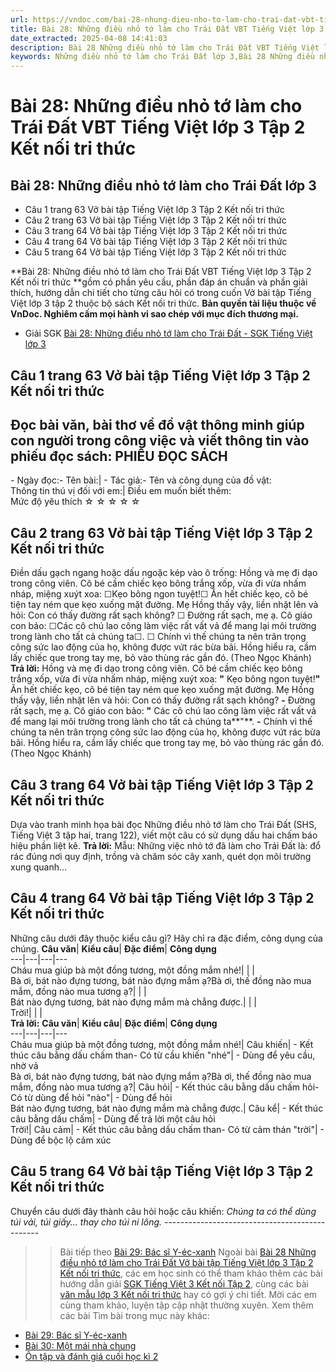 ```yaml
---
url: https://vndoc.com/bai-28-nhung-dieu-nho-to-lam-cho-trai-dat-vbt-tieng-viet-lop-3-tap-2-ket-noi-tri-thuc-295433
title: Bài 28: Những điều nhỏ tớ làm cho Trái Đất VBT Tiếng Việt lớp 3 Tập 2 Kết nối tri thức - VnDoc.com
date_extracted: 2025-04-08 14:41:03
description: Bài 28 Những điều nhỏ tớ làm cho Trái Đất VBT Tiếng Việt lớp 3 Tập 2 KNTT được biên soạn nhằm giúp các em HS đạt kết quả tốt trong quá trình làm bài tập và học tập môn Tiếng Việt lớp 3.
keywords: Những điều nhỏ tớ làm cho Trái Đất lớp 3,Bài 28 Những điều nhỏ tớ làm cho Trái Đất lớp 3,giải vở bài tập tiếng việt lớp 3 Bài 28 Những điều nhỏ tớ làm cho Trái Đất,Bài 28 Những điều nhỏ tớ làm cho Trái Đất vbt,Bài 28 Những điều nhỏ tớ làm cho Trái Đất trang 63,Bài 28 Những điều nhỏ tớ làm cho Trái Đất lớp 3 kết nối tri thức,Bài 28 Những điều nhỏ tớ làm cho Trái Đất lớp 3 vở bài tập,giải vbt Bài 28 Những điều nhỏ tớ làm cho Trái Đất lớp 3,vở bài tập tiếng việt lớp 3
---
```


# Bài 28: Những điều nhỏ tớ làm cho Trái Đất VBT Tiếng Việt lớp 3 Tập 2 Kết nối tri thức
## **Bài 28: Những điều nhỏ tớ làm cho Trái Đất lớp 3**
  * Câu 1 trang 63 Vở bài tập Tiếng Việt lớp 3 Tập 2 Kết nối tri thức
  * Câu 2 trang 63 Vở bài tập Tiếng Việt lớp 3 Tập 2 Kết nối tri thức
  * Câu 3 trang 64 Vở bài tập Tiếng Việt lớp 3 Tập 2 Kết nối tri thức
  * Câu 4 trang 64 Vở bài tập Tiếng Việt lớp 3 Tập 2 Kết nối tri thức
  * Câu 5 trang 64 Vở bài tập Tiếng Việt lớp 3 Tập 2 Kết nối tri thức

**Bài 28: Những điều nhỏ tớ làm cho Trái Đất VBT Tiếng Việt lớp 3 Tập 2 Kết nối tri thức **gồm có phần yêu cầu, phần đáp án chuẩn và phần giải thích, hướng dẫn chi tiết cho từng câu hỏi có trong cuốn Vở bài tập Tiếng Việt lớp 3 tập 2 thuộc bộ  sách Kết nối tri thức.
**Bản quyền tài liệu thuộc về VnDoc. Nghiêm cấm mọi hành vi sao chép với mục đích thương mại.**
  * Giải SGK [Bài 28: Những điều nhỏ tớ làm cho Trái Đất - SGK Tiếng Việt lớp 3](<https://vndoc.com/tieng-viet-3-trang-122-123-bai-28-nhung-dieu-nho-to-lam-cho-trai-dat-doc-271472>)

## **Câu 1 trang 63 Vở bài tập Tiếng Việt lớp 3 Tập 2 Kết nối tri thức**
Đọc bài văn, bài thơ về đồ vật thông minh giúp con người trong công việc và viết thông tin vào phiếu đọc sách:
PHIẾU ĐỌC SÁCH  
---  
\- Ngày đọc:\- Tên bài:| \- Tác giả:\- Tên và công dụng của đồ vật:  
Thông tin thú vị đối với em:| Điều em muốn biết thêm:  
Mức độ yêu thích ☆ ☆ ☆ ☆ ☆  
## **Câu 2 trang 63 Vở bài tập Tiếng Việt lớp 3 Tập 2 Kết nối tri thức**
Điền dấu gạch ngang hoặc dấu ngoặc kép vào ô trống:
Hồng và mẹ đi dạo trong công viên. Cô bé cầm chiếc kẹo bông trắng xốp, vừa đi vừa nhấm nháp, miệng xuýt xoa: ☐Kẹo bông ngon tuyệt\!☐ Ăn hết chiếc kẹo, cô bé tiện tay ném que kẹo xuống mặt đường. Mẹ Hồng thấy vậy, liền nhặt lên và hỏi:
Con có thấy đường rất sạch không?
☐ Đường rất sạch, mẹ ạ. Cô giáo con bảo: ☐Các cô chú lao công làm việc rất vất vả để mang lại môi trường trong lành cho tất cả chúng ta☐.
☐ Chính vì thế chúng ta nên trân trọng công sức lao động của họ, không được vứt rác bừa bãi.
Hồng hiểu ra, cầm lấy chiếc que trong tay mẹ, bỏ vào thùng rác gần đó.
\(Theo Ngọc Khánh\)
**Trả lời:**
Hồng và mẹ đi dạo trong công viên. Cô bé cầm chiếc kẹo bông trắng xốp, vừa đi vừa nhấm nháp, miệng xuýt xoa: **"** Kẹo bông ngon tuyệt\!**"** Ăn hết chiếc kẹo, cô bé tiện tay ném que kẹo xuống mặt đường. Mẹ Hồng thấy vậy, liền nhặt lên và hỏi:
Con có thấy đường rất sạch không?
**-** Đường rất sạch, mẹ ạ. Cô giáo con bảo: **"** Các cô chú lao công làm việc rất vất vả để mang lại môi trường trong lành cho tất cả chúng ta**"**.
**-** Chính vì thế chúng ta nên trân trọng công sức lao động của họ, không được vứt rác bừa bãi.
Hồng hiểu ra, cầm lấy chiếc que trong tay mẹ, bỏ vào thùng rác gần đó.
\(Theo Ngọc Khánh\)
## **Câu 3 trang 64 Vở bài tập Tiếng Việt lớp 3 Tập 2 Kết nối tri thức**
Dựa vào tranh minh họa bài đọc Những điều nhỏ tớ làm cho Trái Đất \(SHS, Tiếng Việt 3 tập hai, trang 122\), viết một câu có sử dụng dấu hai chấm báo hiệu phần liệt kê.
**Trả lời:**
Mẫu: Những việc nhỏ tớ đã làm cho Trái Đất là: đổ rác đúng nơi quy định, trồng và chăm sóc cây xanh, quét dọn môi trường xung quanh...
## **Câu 4 trang 64 Vở bài tập Tiếng Việt lớp 3 Tập 2 Kết nối tri thức**
Những câu dưới đây thuộc kiểu câu gì? Hãy chỉ ra đặc điểm, công dụng của chúng.
**Câu văn**| **Kiểu câu**| **Đặc điểm**| **Công dụng**  
---|---|---|---  
Cháu mua giúp bà một đồng tương, một đồng mắm nhé\!| | |   
Bà ơi, bát nào đựng tương, bát nào đựng mắm ạ?Bà ơi, thế đồng nào mua mắm, đồng nào mua tương ạ?| | |   
Bát nào đựng tương, bát nào đựng mắm mà chẳng được.| | |   
Trời\!| | |   
**Trả lời:**
**Câu văn**| **Kiểu câu**| **Đặc điểm**| **Công dụng**  
---|---|---|---  
Cháu mua giúp bà một đồng tương, một đồng mắm nhé\!| Câu khiến| \- Kết thúc câu bằng dấu chấm than\- Có từ cầu khiến "nhé"| \- Dùng để yêu cầu, nhờ vả  
Bà ơi, bát nào đựng tương, bát nào đựng mắm ạ?Bà ơi, thế đồng nào mua mắm, đồng nào mua tương ạ?| Câu hỏi| \- Kết thúc câu bằng dấu chấm hỏi\- Có từ dùng để hỏi "nào"| \- Dùng để hỏi  
Bát nào đựng tương, bát nào đựng mắm mà chẳng được.| Câu kể| \- Kết thúc câu bằng dấu chấm| \- Dùng để trả lời một câu hỏi  
Trời\!| Câu cảm| \- Kết thúc câu bằng dấu chấm than\- Có từ cảm thán "trời"| \- Dùng để bộc lộ cảm xúc  
## **Câu 5 trang 64 Vở bài tập Tiếng Việt lớp 3 Tập 2 Kết nối tri thức**
Chuyển câu dưới đây thành câu hỏi hoặc câu khiến:  _Chúng ta có thể dùng túi vải, túi giấy... thay cho túi ni lông._
\-----------------------------------------------
>> Bài tiếp theo [Bài 29: Bác sĩ Y-éc-xanh](<https://vndoc.com/bai-29-bac-si-y-ec-xanh-vbt-tieng-viet-lop-3-tap-2-ket-noi-tri-thuc-295436>)
Ngoài bài [Bài 28 Những điều nhỏ tớ làm cho Trái Đất Vở bài tập Tiếng Việt lớp 3 Tập 2 Kết nối tri thức](<https://vndoc.com/bai-28-nhung-dieu-nho-to-lam-cho-trai-dat-vbt-tieng-viet-lop-3-tap-2-ket-noi-tri-thuc-295433>), các em học sinh có thể tham khảo thêm các bài hướng dẫn giải [ SGK Tiếng Việt 3 Kết nối Tập 2](<https://vndoc.com/tieng-viet-lop-3-kntt-tap2>), cùng các bài [ văn mẫu lớp 3 Kết nối tri thức](<https://vndoc.com/tap-lam-van-lop-3kntt>) hay có gợi ý chi tiết. Mời các em cùng tham khảo, luyện tập cập nhật thường xuyên.
Xem thêm các bài Tìm bài trong mục này khác:
  * [Bài 29: Bác sĩ Y-éc-xanh](</bai-29-bac-si-y-ec-xanh-vbt-tieng-viet-lop-3-tap-2-ket-noi-tri-thuc-295436>)
  * [Bài 30: Một mái nhà chung](</bai-30-mot-mai-nha-chung-vbt-tieng-viet-lop-3-tap-2-ket-noi-tri-thuc-295438>)
  * [Ôn tập và đánh giá cuối học kì 2](</giai-vo-bai-tap-tieng-viet-lop-3-tap-2-tuan-35-on-tap-cuoi-hoc-ki-2-tiet-5-145740>)

